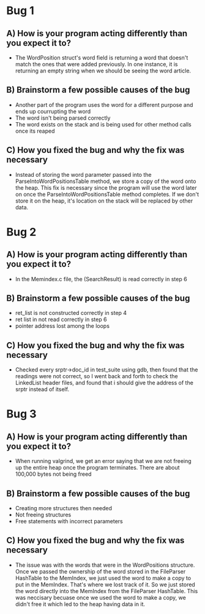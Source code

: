 # Bug 1

## A) How is your program acting differently than you expect it to?
- The WordPosition struct's word field is returning a word that doesn't match the ones that
were added previously. In one instance, it is returning an empty string when we should be 
seeing the word article.

## B) Brainstorm a few possible causes of the bug
- Another part of the program uses the word for a different purpose and ends up
courrupting the word
- The word isn't being parsed correctly
- The word exists on the stack and is being used for other method calls once its reaped 

## C) How you fixed the bug and why the fix was necessary
- Instead of storing the word parameter passed into the ParseIntoWordPositionsTable method,
we store a copy of the word onto the heap. This fix is necessary since the program will use
the word later on once the ParseIntoWordPositionsTable method completes. If we don't store it
on the heap, it's location on the stack will be replaced by other data. 

# Bug 2

## A) How is your program acting differently than you expect it to?
- In the Memindex.c file, the (SearchResult) is read correctly in step 6 

## B) Brainstorm a few possible causes of the bug
- ret_list is not constructed correctly in step 4
- ret list in not read correctly in step 6
- pointer address lost among the loops

## C) How you fixed the bug and why the fix was necessary
- Checked every srptr->doc_id in test_suite using gdb, then found that the readings were not correct, so I went back and forth to check the LinkedList header files, and found that i should give the address of the srptr instead of itself.


# Bug 3

## A) How is your program acting differently than you expect it to?
- When running valgrind, we get an error saying that we are not freeing up the entire
heap once the program terminates. There are about 100,000 bytes not being freed

## B) Brainstorm a few possible causes of the bug
- Creating more structures then needed 
- Not freeing structures
- Free statements with incorrect parameters

## C) How you fixed the bug and why the fix was necessary
- The issue was with the words that were in the WordPositions structure. Once we passed
the ownership of the word stored in the FileParser HashTable to the MemIndex, we just used
the word to make a copy to put in the MemIndex. That's where we lost track of it.
So we just stored the word directly into the MemIndex from the FileParser HashTable.
This was neccisary becuase once we used the word to make a copy, we didn't free
it which led to the heap having data in it.
